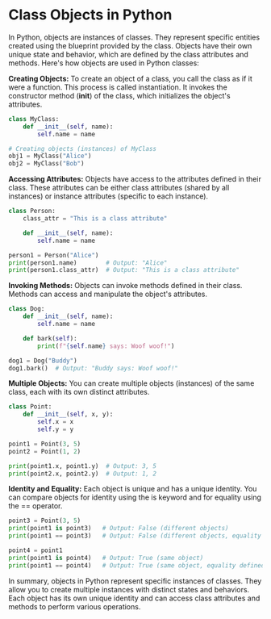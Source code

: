 # Class Objects in Python
In Python, objects are instances of classes. They represent specific entities created using the blueprint provided by the class. Objects have their own unique state and behavior, which are defined by the class attributes and methods. Here's how objects are used in Python classes:

<b>Creating Objects:</b> To create an object of a class, you call the class as if it were a function. This process is called instantiation. It invokes the constructor method (__init__) of the class, which initializes the object's attributes.
```python
class MyClass:
    def __init__(self, name):
        self.name = name

# Creating objects (instances) of MyClass
obj1 = MyClass("Alice")
obj2 = MyClass("Bob")
```
<b>Accessing Attributes:</b> Objects have access to the attributes defined in their class. These attributes can be either class attributes (shared by all instances) or instance attributes (specific to each instance).
```python
class Person:
    class_attr = "This is a class attribute"

    def __init__(self, name):
        self.name = name

person1 = Person("Alice")
print(person1.name)        # Output: "Alice"
print(person1.class_attr)  # Output: "This is a class attribute"
```
<b>Invoking Methods:</b> Objects can invoke methods defined in their class. Methods can access and manipulate the object's attributes.
```python
class Dog:
    def __init__(self, name):
        self.name = name

    def bark(self):
        print(f"{self.name} says: Woof woof!")

dog1 = Dog("Buddy")
dog1.bark()  # Output: "Buddy says: Woof woof!"
```
<b>Multiple Objects:</b> You can create multiple objects (instances) of the same class, each with its own distinct attributes.
```python
class Point:
    def __init__(self, x, y):
        self.x = x
        self.y = y

point1 = Point(3, 5)
point2 = Point(1, 2)

print(point1.x, point1.y)  # Output: 3, 5
print(point2.x, point2.y)  # Output: 1, 2
```
<b>Identity and Equality:</b> Each object is unique and has a unique identity. You can compare objects for identity using the is keyword and for equality using the == operator.
```python
point3 = Point(3, 5)
print(point1 is point3)   # Output: False (different objects)
print(point1 == point3)   # Output: False (different objects, equality not defined)

point4 = point1
print(point1 is point4)   # Output: True (same object)
print(point1 == point4)   # Output: True (same object, equality defined in default implementation)
```

In summary, objects in Python represent specific instances of classes. They allow you to create multiple instances with distinct states and behaviors. Each object has its own unique identity and can access class attributes and methods to perform various operations.
